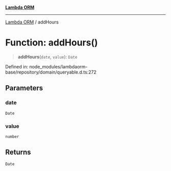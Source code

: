 [**Lambda ORM**](../README.md)

***

[Lambda ORM](../README.md) / addHours

# Function: addHours()

> **addHours**(`date`, `value`): `Date`

Defined in: node\_modules/lambdaorm-base/repository/domain/queryable.d.ts:272

## Parameters

### date

`Date`

### value

`number`

## Returns

`Date`
